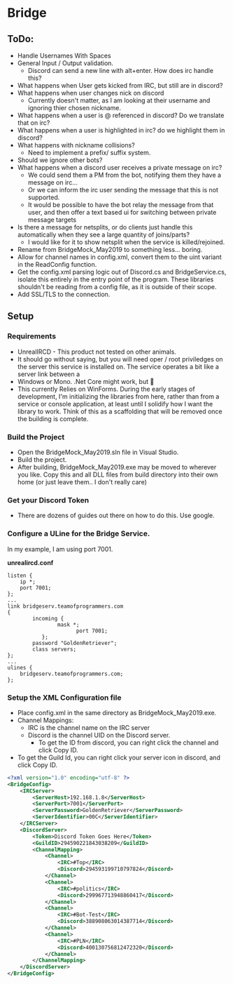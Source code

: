 # Bridge
## ToDo:
* Handle Usernames With Spaces
* General Input / Output validation. 
  * Discord can send a new line with alt+enter. How does irc handle this? 
* What happens when User gets kicked from IRC, but still are in discord?
* What happens when user changes nick on discord
  * Currently doesn't matter, as I am looking at their username and ignoring thier chosen nickname.
* What happens when a user is @ referenced in discord? Do we translate that on irc?
* What happens when a user is highlighted in irc? do we highlight them in discord?
* What happens with nickname collisions?
  * Need to implement a prefix/ suffix system. 
* Should we ignore other bots?
* What happens when a discord user receives a private message on irc?
  * We could send them a PM from the bot, notifying them they have a message on irc...
  * Or we can inform the irc user sending the message that this is not supported.
  * It would be possible to have the bot relay the message from that user, and then offer a text based ui for switching between private message targets
* Is there a message for netsplits, or do clients just handle this automatically when they see a large quantity of joins/parts? 
  * I would like for it to show netsplit when the service is killed/rejoined. 
* Rename from BridgeMock_May2019 to something less... boring. 
* Allow for channel names in config.xml, convert them to the uint variant in the ReadConfig function. 
* Get the config.xml parsing logic out of Discord.cs and BridgeService.cs, isolate this entirely in the entry point of the program. These libraries shouldn't be reading from a config file, as it is outside of their scope. 
* Add SSL/TLS to the connection.

## Setup
### Requirements
* UnrealIRCD - This product not tested on other animals. 
* It should go without saying, but you will need oper / root priviledges on the server this service is installed on. The service operates a bit like a server link between a 
* Windows or Mono. .Net Core might work, but 🤷
* This currently Relies on WinForms. During the early stages of development, I'm initializing the libraries from here, rather than from a service or console application, at least until I solidify how I want the library to work. Think of this as a scaffolding that will be removed once the building is complete. 

### Build the Project
* Open the BridgeMock_May2019.sln file in Visual Studio.
* Build the project.
* After building, BridgeMock_May2019.exe may be moved to wherever you like. Copy this and all DLL files from build directory into their own home (or just leave them.. I don't really care) 

### Get your Discord Token
* There are dozens of guides out there on how to do this. Use google. 

### Configure a ULine for the Bridge Service. 
In my example, I am using port 7001.

**unrealircd.conf**
```
listen { 
	ip *;
	port 7001;
};
... 
link bridgeserv.teamofprogrammers.com
{
        incoming {
                mask *;
		              port 7001;
	       };
        password "GoldenRetriever";
        class servers;
};
...
ulines { 
	bridgeserv.teamofprogrammers.com;
};

```


### Setup the XML Configuration file
*  Place config.xml in the same directory as BridgeMock_May2019.exe.
* Channel Mappings:
  * IRC is the channel name on the IRC server
  * Discord is the channel UID on the Discord server.
    * To get the ID from discord, you can right click the channel and click Copy ID. 
* To get the Guild Id, you can right click your server icon in discord, and click Copy ID.
```XML
<?xml version="1.0" encoding="utf-8" ?>
<BridgeConfig>
	<IRCServer>
		<ServerHost>192.168.1.8</ServerHost>
		<ServerPort>7001</ServerPort>
		<ServerPassword>GoldenRetriever</ServerPassword>
		<ServerIdentifier>00C</ServerIdentifier>
	</IRCServer>
	<DiscordServer>
		<Token>Discord Token Goes Here</Token>
		<GuildID>294590221843038209</GuildID>
		<ChannelMapping>
			<Channel>
				<IRC>#Top</IRC>
				<Discord>294593199710797824</Discord>
			</Channel>
			<Channel>
				<IRC>#politics</IRC>
				<Discord>299967713948860417</Discord>
			</Channel>
			<Channel>
				<IRC>#Bot-Test</IRC>
				<Discord>388908063014387714</Discord>
			</Channel>
			<Channel>
				<IRC>#PLN</IRC>
				<Discord>400130756812472320</Discord>
			</Channel>
		</ChannelMapping>
	</DiscordServer>
</BridgeConfig>
```
